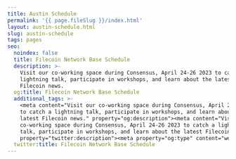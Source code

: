 ```yaml
---
title: Austin Schedule
permalink: '{{ page.fileSlug }}/index.html'
layout: austin-schedule.html
slug: austin-schedule
tags: pages
seo:
  noindex: false
  title: Filecoin Network Base Schedule
  description: >-
    Visit our co-working space during Consensus, April 24-26 2023 to catch a
    lightning talk, participate in workshops, and learn about the latest
    Filecoin news.
  og:title: Filecoin Network Base Schedule
  additional_tags: >-
    <meta content="Visit our co-working space during Consensus, April 24-26 2023
    to catch a lightning talk, participate in workshops, and learn about the
    latest Filecoin news." property="og:description"><meta content="Visit our
    co-working space during Consensus, April 24-26 2023 to catch a lightning
    talk, participate in workshops, and learn about the latest Filecoin news."
    property="twitter:description"><meta property="og:type" content="website">
  twitter:title: Filecoin Network Base Schedule
---
```



